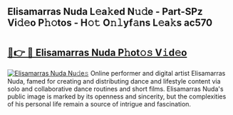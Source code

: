 ## Elisamarras Nuda L𝚎a𝚔ed N𝚞𝚍e - Part-SPz Vi𝚍𝚎o P𝚑𝚘tos - H𝚘𝚝 O𝚗𝚕yf𝚊ns L𝚎a𝚔s ac570

# <h2><a href="http://kfaccw7.oniu.top/?m=Elisamarras+Nuda">🔗👉 🔴 Elisamarras Nuda P𝚑ot𝚘𝚜 V𝚒d𝚎o</a></h2>

[![Elisamarras Nuda Nu𝚍e𝚜](https://i.imgur.com/0qMVB7G.gif)](http://kfaccw7.oniu.top/?m=Elisamarras+Nuda)
Online performer and digital artist Elisamarras Nuda, famed for creating and distributing dance and lifestyle content via solo and collaborative dance routines and short films. Elisamarras Nuda's public image is marked by its openness and sincerity, but the complexities of his personal life remain a source of intrigue and fascination.  
